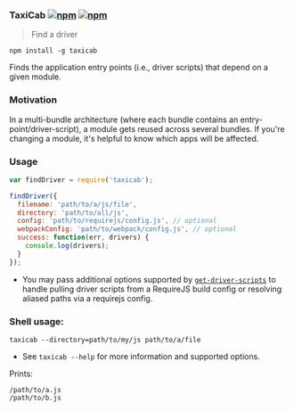 ### TaxiCab [![npm](http://img.shields.io/npm/v/taxicab.svg)](https://npmjs.org/package/taxicab) [![npm](http://img.shields.io/npm/dm/taxicab.svg)](https://npmjs.org/package/taxicab)

> Find a driver

`npm install -g taxicab`

Finds the application entry points (i.e., driver scripts) that depend on a given module.

### Motivation

In a multi-bundle architecture (where each bundle contains an entry-point/driver-script),
a module gets reused across several bundles. If you're changing a module, it's helpful to know
which apps will be affected.

### Usage

```js
var findDriver = require('taxicab');

findDriver({
  filename: 'path/to/a/js/file',
  directory: 'path/to/all/js',
  config: 'path/to/requirejs/config.js', // optional
  webpackConfig: 'path/to/webpack/config.js', // optional
  success: function(err, drivers) {
    console.log(drivers);
  }
});
```

* You may pass additional options supported by [`get-driver-scripts`](https://github.com/mrjoelkemp/node-get-driver-scripts)
to handle pulling driver scripts from a RequireJS build config or resolving aliased
paths via a requirejs config.

### Shell usage:

`taxicab --directory=path/to/my/js path/to/a/file`

* See `taxicab --help` for more information and supported options.

Prints:

```
/path/to/a.js
/path/to/b.js
```